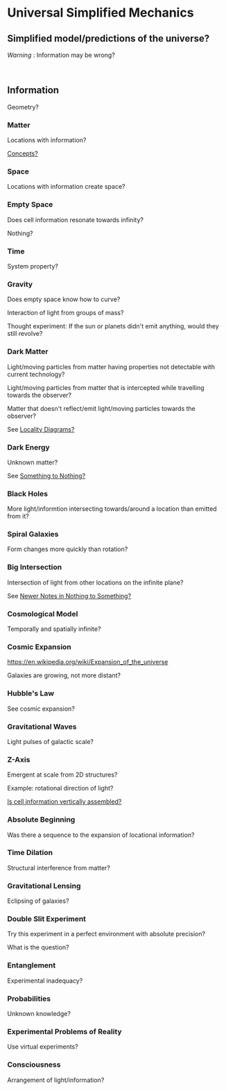 # Universal Simplified Mechanics

## Simplified model/predictions of the universe?

*Warning* : Information may be wrong?

<br/>

## Information

Geometry?

### Matter

Locations with information?

[Concepts?](https://github.com/tboie/universal_phreak_generator?tab=readme-ov-file#system-mechanics-visualization)

### Space

Locations with information create space?

### Empty Space

Does cell information resonate towards infinity?

Nothing?

### Time

System property?

### Gravity

Does empty space know how to curve?

Interaction of light from groups of mass?

Thought experiment: If the sun or planets didn't emit anything, would they still revolve?

### Dark Matter

Light/moving particles from matter having properties not detectable with current technology?

Light/moving particles from matter that is intercepted while travelling towards the observer?

Matter that doesn't reflect/emit light/moving particles towards the observer?

See [Locality Diagrams?](https://github.com/tboie/universal_phreak_generator?tab=readme-ov-file#system-mechanics-visualization)

### Dark Energy

Unknown matter?

See [Something to Nothing?](https://github.com/tboie/universal_phreak_generator?tab=readme-ov-file#nothing-to-something-sequence-will-it-scale)

### Black Holes

More light/informtion intersecting towards/around a location than emitted from it?

### Spiral Galaxies

Form changes more quickly than rotation?

### Big Intersection

Intersection of light from other locations on the infinite plane?

See [Newer Notes in Nothing to Something?](https://github.com/tboie/universal_phreak_generator?tab=readme-ov-file#newer-notes)

### Cosmological Model

Temporally and spatially infinite?

### Cosmic Expansion

https://en.wikipedia.org/wiki/Expansion_of_the_universe

Galaxies are growing, not more distant?

### Hubble's Law

See cosmic expansion?

### Gravitational Waves

Light pulses of galactic scale?

### Z-Axis

Emergent at scale from 2D structures?

Example: rotational direction of light?

[Is cell information vertically assembled?](https://github.com/tboie/universal_phreak_generator?tab=readme-ov-file#system-mechanics-visualization)

### Absolute Beginning

Was there a sequence to the expansion of locational information?

### Time Dilation

Structural interference from matter?

### Gravitational Lensing

Eclipsing of galaxies?

### Double Slit Experiment

Try this experiment in a perfect environment with absolute precision?

What is the question?

### Entanglement

Experimental inadequacy?

### Probabilities

Unknown knowledge?

### Experimental Problems of Reality

Use virtual experiments?

### Consciousness

Arrangement of light/information?
